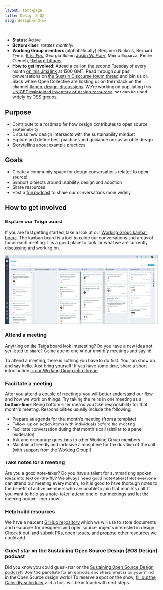 ```yaml
---
layout: text-page
title: Design & UX
slug: design-and-ux

---
```


* **Status**:
  Active
* **Bottom-liner**:
  _rotates monthly!_
* **Working Group members** (alphabetically):
  Benjamin Nickolls,
  Bernard Tyers,
  [Eriol Fox](https://erioldoesdesign.com),
  Georgia Bullen
  [Justin W. Flory](https://jwf.io),
  Memo Esparza,
  Perrie Ojemeh,
  [Richard Littauer](https://www.burntfen.com)
* **How to get involved**:
  Attend a call on the second Tuesday of every month [on this Jitsi link](https://meet.jit.si/SustainOSSDesignUX) at 1500 GMT. Read through our past conversations on [the Sustain Discourse forum thread](https://discourse.sustainoss.org/t/design-ux-working-group/348) and join us on Slack where Open Collective are hosting us on their slack on the channel [#open-design-discussions](https://opencollective.slack.com). We’re working on populating this [UNICEF maintained inventory of design resources](https://unicef.github.io/inventory/design/) that can be used widely by OSS groups.

## Purpose

* Contribute to a roadmap for how design contributes to open source sustainability
* Discuss how design intersects with the sustainability mindset
* Explore and define best practices and guidance on sustainable design
* Storytelling about example practices

## Goals

* Create a community space for design conversations related to open source!
* Support projects around usability, design and adoption
* Share resources
* Host a [fun podcast](https://sosdesign.sustainoss.org/) to share our conversations more widely

## How to get involved

### Explore our Taiga board

If you are first getting started, take a look at our [Working Group kanban board](https://tree.taiga.io/project/jwf-sustainoss-ux-design-working-group/kanban).
The kanban board is a tool to guide our conversations and areas of focus each meeting.
It is a good place to look for what we are currently discussing and working on.

[![Taiga.io project board screenshot. Used in the Sustain OSS Design & UX Working Group](/assets/img/working-groups/design-ux-taiga-board.png)](https://tree.taiga.io/project/jwf-sustainoss-ux-design-working-group/kanban "Taiga.io project board screenshot. Used in the Sustain OSS Design & UX Working Group")

### Attend a meeting

Anything on the Taiga board look interesting?
Do you have a new idea not yet listed to share?
Come attend one of our _monthly_ meetings and say hi!

To attend a meeting, there is nothing you have to do first.
You can show up and say hello.
Just bring yourself!
If you have some time, share a short introduction [in our Working Group intro thread](https://discourse.sustainoss.org/t/design-ux-working-group/348?u=jwf).

### Facilitate a meeting

After you attend a couple of meetings, you will better understand our flow and how we work on things.
Try taking the reins in one meeting as a **bottom-liner**!
Being bottom-liner means you take responsibility for that month's meeting.
Responsibilities usually include the following:

* Prepare an agenda for that month's meeting (from a template)
* Follow-up on action items with individuals before the meeting
* Facilitate conversation during that month's call (similar to a panel moderator)
* Ask and encourage questions to other Working Group members
* Maintain a friendly and inclusive atmosphere for the duration of the call (with support from the Working Group!)

### Take notes for a meeting

Are you a good note-taker?
Do you have a talent for summarizing spoken ideas into text on-the-fly?
We always need good note-takers!
Not everyone can attend our meeting every month, so it is good to have thorough notes to the benefit of active members who are unable to join that month's call.
If you want to help as a note-taker, attend one of our meetings and let the meeting bottom-liner know!

### Help build resources

We have a nascent [GitHub repository](https://github.com/sustainers/Sustain-DesignUX-resources) which we will use to store documents and resources for designers and open source projects interested in design.
Check it out, and submit PRs, open issues, and propose other resources we could add.

### Guest star on the Sustaining Open Source Design (SOS Design) podcast

Did you know you could guest-star on the [Sustaining Open Source Design podcast](https://sosdesign.sustainoss.org/)?
Join the panelists for an episode and share what is on your mind in the Open Source design world!
To reserve a spot on the show, [fill out the Calendly scheduler](https://calendly.com/burntfencreative/sustain-open-source-design-podcast) and a host will be in touch with next steps.
